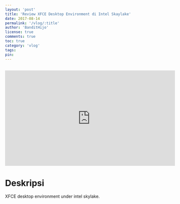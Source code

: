 ```yaml
---
layout: 'post'
title: 'Review XFCE Desktop Environment di Intel Skaylake'
date: 2017-08-14
permalink: '/vlog/:title'
author: 'BanditHijo'
license: true
comments: true
toc: true
category: 'vlog'
tags:
pin:
---
```


<div style="margin-top:30px;"></div>
<!-- EMBED CONTAINER: YOUTUBE -->
<div class='embed-container'>
<iframe width="560" height="315" src="https://www.youtube.com/embed/a0iXhEXhcNo" frameborder="0" allow="accelerometer; autoplay; encrypted-media; gyroscope; picture-in-picture" allowfullscreen></iframe>
</div>

# Deskripsi

XFCE desktop environment under intel skylake.
